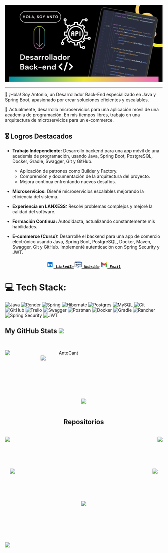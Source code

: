<img src="https://github.com/AntoCant/AntoCant/raw/main/image/abo.png" alt="Image of Antonio">

---
👋 ¡Hola! Soy Antonio, un Desarrollador Back-End especializado en Java y Spring Boot, apasionado por crear soluciones eficientes y escalables.

💼 Actualmente, desarrollo microservicios para una aplicación móvil de una academia de programación. En mis tiempos libres, trabajo en una arquitectura de microservicios para un e-commerce.

## 🎖️ Logros Destacados

- **Trabajo Independiente:** Desarrollo backend para una app móvil de una academia de programación, usando Java, Spring Boot, PostgreSQL, Docker, Gradle, Swagger, Git y GitHub.
  - Aplicación de patrones como Builder y Factory.
  - Comprensión y documentación de la arquitectura del proyecto.
  - Mejora continua enfrentando nuevos desafíos.

- **Microservicios:** Diseñé microservicios escalables mejorando la eficiencia del sistema.

- **Experiencia en LANXESS:** Resolví problemas complejos y mejoré la calidad del software.

- **Formación Continua:** Autodidacta, actualizando constantemente mis habilidades.

- **E-commerce (Curso):** Desarrollé el backend para una app de comercio electrónico usando Java, Spring Boot, PostgreSQL, Docker, Maven, Swagger, Git y GitHub. Implementé autenticación con Spring Security y JWT.



<h5 align="center">
  <code><a href="https://linkedin.com/in/antonio-canteros/" title="LinkedIn Profile"><img width="22" src="https://github.com/AntoCant/AntoCant/raw/main/image/linkedin.png"> LinkedIn</a></code>
  <code><a href="https://antoniocanteros.com" title="Website"><img width="22" src="https://github.com/AntoCant/AntoCant/raw/main/image/web.png"> Website</a></code>
  <code><a href="mailto:antonio.canteros.alberto@gmail.com" title="Email"><img width="22" src="https://github.com/AntoCant/AntoCant/raw/main/image/gmail.png"> Email</a></code>
</h5>






<!-- Conecct section -->

# 💻 Tech Stack:
![Java](https://img.shields.io/badge/java-%23ED8B00.svg?style=flat&logo=openjdk&logoColor=white) ![Render](https://img.shields.io/badge/Render-%46E3B7.svg?style=flat&logo=render&logoColor=white) ![Spring](https://img.shields.io/badge/spring-%236DB33F.svg?style=flat&logo=spring&logoColor=white) 
![Hibernate](https://img.shields.io/badge/Hibernate-59666C?style=flat&logo=Hibernate&logoColor=white) ![Postgres](https://img.shields.io/badge/postgres-%23316192.svg?style=flat&logo=postgresql&logoColor=white) ![MySQL](https://img.shields.io/badge/mysql-4479A1.svg?style=flat&logo=mysql&logoColor=white) 
![Git](https://img.shields.io/badge/git-%23F05033.svg?style=flat&logo=git&logoColor=white) ![GitHub](https://img.shields.io/badge/github-%23121011.svg?style=flat&logo=github&logoColor=white) ![Trello](https://img.shields.io/badge/Trello-%23026AA7.svg?style=flat&logo=Trello&logoColor=white) 
![Swagger](https://img.shields.io/badge/-Swagger-%23Clojure?style=flat&logo=swagger&logoColor=white) ![Postman](https://img.shields.io/badge/Postman-FF6C37?style=flat&logo=postman&logoColor=white) ![Docker](https://img.shields.io/badge/docker-%230db7ed.svg?style=flat&logo=docker&logoColor=white) 
![Gradle](https://img.shields.io/badge/Gradle-02303A.svg?style=flat&logo=Gradle&logoColor=white) ![Rancher](https://img.shields.io/badge/rancher-%230075A8.svg?style=flat&logo=rancher&logoColor=white) ![Spring Security](https://img.shields.io/badge/Spring%20Security-%2346a32b?style=flat&logo=Spring-Security&logoColor=white)
![JWT](https://img.shields.io/badge/JWT-black?style=flat&logo=JSON%20web%20tokens)


##  My GitHub Stats <img src = "https://i.pinimg.com/originals/65/c4/f4/65c4f452571be1261e9c623f7da488ac.gif" width = 35px> 
<br>
<p align="center">
  <div align="center">
    <a href="https://github.com/denvercoder1/github-readme-streak-stats" title="Go to Source">
      <img align="left" width=390 src="https://streak-stats.demolab.com/?user=AntoCant&theme=react&border=61dafb&hide_border=true" alt="AntoCant" />
    </a>
    <a href="https://github.com/anuraghazra/github-readme-stats" title="Go to Source">
      <img align="right" width=390 src="https://github-readme-stats.vercel.app/api?username=AntoCant&show_icons=true&theme=react&border_color=61dafb&hide_border=true" />
    </a>
  </div>
  <br><br><br><br><br><br><br><br><br>
  <div align="center">
    <a href="https://github.com/anuraghazra/github-readme-stats">
      <img height=200 align="center" src="https://github-readme-stats.vercel.app/api/top-langs/?username=AntoCant&hide=c%23,powershell,Mathematica,Ruby,Objective-C,Objective-C%2b%2b,Cuda&title_color=61dafb&text_color=ffffff&icon_color=61dafb&bg_color=20232a&langs_count=8&layout=compact&border_color=61dafb&hide_border=true&size_weight=0.5&count_weight=0.5" />
    </a>
  </div>
  <br>


<h2 align="center">Repositorios</h2>
<br>
<div width="100%" align="center">
  <a align="left" href="https://github.com/CantMagg-tech-works/Auth-Server" title="Auth Server"><img align="left" height="115" src="https://github-readme-stats.vercel.app/api/pin/?username=CantMagg-tech-works&repo=Auth-Server&theme=react&border_color=61dafb&border_radius=10&v=1"></a>
  <a align="right" href="https://github.com/CantMagg-tech-works/api-users" title="API Users"><img align="right" height="115" src="https://github-readme-stats.vercel.app/api/pin/?username=CantMagg-tech-works&repo=api-users&theme=react&border_color=61dafb&border_radius=10&v=1"></a>
</div>
<br/><br/><br/><br/><br/><br/>
<div width="100%" align="center">
  <a align="left" href="https://github.com/Team-6-R-L-Academy-Backend/api-products" title="API Products"><img align="left" height="115" src="https://github-readme-stats.vercel.app/api/pin/?username=Team-6-R-L-Academy-Backend&repo=api-products&theme=react&border_color=61dafb&border_radius=10&v=1"></a>
  <a align="right" href="https://github.com/Team-6-R-L-Academy-Backend/api-users" title="API Users"><img align="right" height="115" src="https://github-readme-stats.vercel.app/api/pin/?username=Team-6-R-L-Academy-Backend&repo=api-users&theme=react&border_color=61dafb&border_radius=10&v=1"></a>
</div>
<br/><br/><br/><br/><br/><br/>
<div width="100%" align="center">
  <a align="center" href="https://github.com/AntoCant/porfolio" title="Portfolio"><img align="center" height="115" src="https://github-readme-stats.vercel.app/api/pin/?username=AntoCant&repo=porfolio&theme=react&border_color=61dafb&border_radius=10&v=1"></a>
</div>
<br/><br/><br/><br/><br/><br/>









[![](https://visitcount.itsvg.in/api?id=AntoCant&icon=2&color=12)](https://visitcount.itsvg.in)

<!-- Proudly created with GPRM ( https://gprm.itsvg.in ) -->
